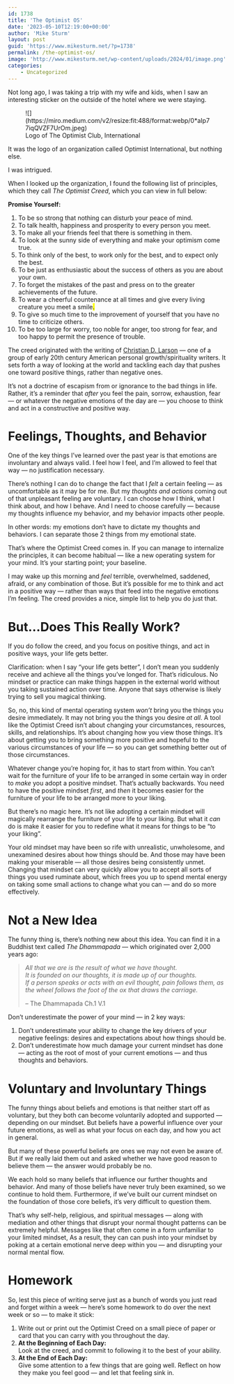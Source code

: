 ```yaml
---
id: 1738
title: 'The Optimist OS'
date: '2023-05-10T12:19:00+00:00'
author: 'Mike Sturm'
layout: post
guid: 'https://www.mikesturm.net/?p=1738'
permalink: /the-optimist-os/
image: 'http://www.mikesturm.net/wp-content/uploads/2024/01/image.png'
categories:
    - Uncategorized
---
```


Not long ago, I was taking a trip with my wife and kids, when I saw an interesting sticker on the outside of the hotel where we were staying.

<div class="wp-block-image"><figure class="aligncenter size-large is-resized">![](https://miro.medium.com/v2/resize:fit:488/format:webp/0*aIp77iqQVZF7UrOm.jpeg)<figcaption class="wp-element-caption">Logo of The Optimist Club, International</figcaption></figure></div>It was the logo of an organization called Optimist International, but nothing else.

I was intrigued.

When I looked up the organization, I found the following list of principles, which they call *The Optimist Creed*, which you can view in full below:

**Promise Yourself:**

1. To be so strong that nothing can disturb your peace of mind.
2. To talk health, happiness and prosperity to every person you meet.
3. To make all your friends feel that there is something in them.
4. To look at the sunny side of everything and make your optimism come true.
5. To think only of the best, to work only for the best, and to expect only the best.
6. To be just as enthusiastic about the success of others as you are about your own.
7. To forget the mistakes of the past and press on to the greater achievements of the future.
8. To wear a cheerful countenance at all times and give every living creature you meet a smile<mark>.</mark>
9. To give so much time to the improvement of yourself that you have no time to criticize others.
10. To be too large for worry, too noble for anger, too strong for fear, and too happy to permit the presence of trouble.

The creed originated with the writing of [Christian D. Larson](https://www.goodreads.com/author/quotes/27700.Christian_D_Larson) — one of a group of early 20th century American personal growth/spirituality writers. It sets forth a way of looking at the world and tackling each day that pushes one toward positive things, rather than negative ones.

It’s not a doctrine of escapism from or ignorance to the bad things in life. Rather, it’s a reminder that *after* you feel the pain, sorrow, exhaustion, fear — or whatever the negative emotions of the day are — you choose to think and act in a constructive and positive way.

# Feelings, Thoughts, and Behavior

One of the key things I’ve learned over the past year is that emotions are involuntary and always valid. I feel how I feel, and I’m allowed to feel that way — no justification necessary.

There’s nothing I can do to change the fact that I *felt* a certain feeling — as uncomfortable as it may be for me. But my *thoughts and actions* coming out of that unpleasant feeling are voluntary. I can choose how I think, what I think about, and how I behave. And I need to choose carefully — because my thoughts influence my behavior, and my behavior impacts other people.

In other words: my emotions don’t have to dictate my thoughts and behaviors. I can separate those 2 things from my emotional state.

That’s where the Optimist Creed comes in. If you can manage to internalize the principles, it can become habitual — like a new operating system for your mind. It’s your starting point; your baseline.

I may wake up this morning and *feel* terrible, overwhelmed, saddened, afraid, or any combination of those. But it’s possible for me to think and act in a positive way — rather than ways that feed into the negative emotions I’m feeling. The creed provides a nice, simple list to help you do just that.

# But…Does This Really Work?

If you do follow the creed, and you focus on positive things, and act in positive ways, your life gets better.

Clarification: when I say “your life gets better”, I don’t mean you suddenly receive and achieve all the things you’ve longed for. That’s ridiculous. No mindset or practice can make things happen in the external world without you taking sustained action over time. Anyone that says otherwise is likely trying to sell you magical thinking.

So, no, this kind of mental operating system *won’t* bring you the things you desire immediately. It may not bring you the things you desire *at all*. A tool like the Optimist Creed isn’t about changing your circumstances, resources, skills, and relationships. It’s about changing how you view those things. It’s about getting you to bring something more positive and hopeful to the various circumstances of your life — so you can get something better out of those circumstances.

Whatever change you’re hoping for, it has to start from within. You can’t wait for the furniture of your life to be arranged in some certain way in order to *make* you adopt a positive mindset. That’s actually backwards. You need to have the positive mindset *first*, and *then* it becomes easier for the furniture of your life to be arranged more to your liking.

But there’s no magic here. It’s not like adopting a certain mindset will magically rearrange the furniture of your life to your liking. But what it *can* do is make it easier for you to redefine what it means for things to be “to your liking”.

Your old mindset may have been so rife with unrealistic, unwholesome, and unexamined desires about how things should be. And those may have been making your miserable — all those desires being consistently unmet. Changing that mindset can very quickly allow you to accept all sorts of things you used ruminate about, which frees you up to spend mental energy on taking some small actions to change what you can — and do so more effectively.

# Not a New Idea

The funny thing is, there’s nothing new about this idea. You can find it in a Buddhist text called *The Dhammapada* — which originated over 2,000 years ago:

> *All that we are is the result of what we have thought.  
> It is founded on our thoughts, it is made up of our thoughts.  
> If a person speaks or acts with an evil thought, pain follows them, as the wheel follows the foot of the ox that draws the carriage.*
> 
> *–* The Dhammapada Ch.1 V.1

Don’t underestimate the power of your mind — in 2 key ways:

1. Don’t underestimate your ability to change the key drivers of your negative feelings: desires and expectations about how things should be.
2. Don’t underestimate how much damage your current mindset has done — acting as the root of most of your current emotions — and thus thoughts and behaviors.

# Voluntary and Involuntary Things

The funny things about beliefs and emotions is that neither start off as voluntary, but they both can become voluntarily adopted and supported — depending on our mindset. But beliefs have a powerful influence over your future emotions, as well as what your focus on each day, and how you act in general.

But many of these powerful beliefs are ones we may not even be aware of. But if we really laid them out and asked whether we have good reason to believe them — the answer would probably be no.

We each hold so many beliefs that influence our further thoughts and behavior. And many of those beliefs have never truly been examined, so we continue to hold them. Furthermore, if we’ve built our current mindset on the foundation of those core beliefs, it’s very difficult to question them.

That’s why self-help, religious, and spiritual messages — along with mediation and other things that disrupt your normal thought patterns can be extremely helpful. Messages like that often come in a form unfamiliar to your limited mindset, As a result, they can can push into your mindset by poking at a certain emotional nerve deep within you — and disrupting your normal mental flow.

# Homework

So, lest this piece of writing serve just as a bunch of words you just read and forget within a week — here’s some homework to do over the next week or so — to make it stick:

1. Write out or print out the Optimist Creed on a small piece of paper or card that you can carry with you throughout the day.
2. **At the Beginning of Each Day:**  
    Look at the creed, and commit to following it to the best of your ability.
3. **At the End of Each Day:**  
    Give some attention to a few things that are going well. Reflect on how they make you feel good — and let that feeling sink in.

[](https://medium.com/@mikesturm?source=post_page-----a55beb8ce1e0--------------------------------)
